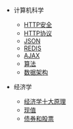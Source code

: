 * 计算机科学
  * [HTTP安全](TO/HTTP安全.md)
  * [HTTP协议](TO/HTTP协议.md)
  * [JSON](TO/JSON.md)
  * [REDIS](TO/REDIS.md)
  * [AJAX](TO/AJAX.md)
  * [算法](TO/算法.md)
  * [数据架构](TO/数据架构.md)

* 经济学
  * [经济学十大原理](EO/经济学十大原理.md)
  * [现值](EO/现值.md)
  * [债券和股票](EO/债券和股票.md)
